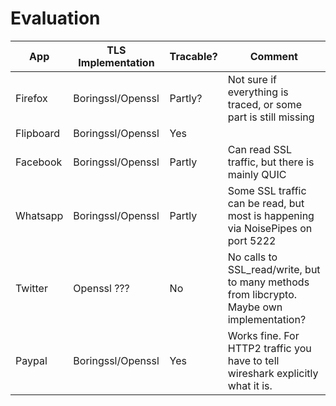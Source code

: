# Evaluation

| App | TLS Implementation | Tracable? | Comment |
| ------ | ------ | ------ | ------ |
| Firefox | Boringssl/Openssl | Partly? | Not sure if everything is traced, or some part is still missing |  
| Flipboard | Boringssl/Openssl | Yes | |
| Facebook | Boringssl/Openssl | Partly | Can read SSL traffic, but there is mainly QUIC |
| Whatsapp | Boringssl/Openssl | Partly | Some SSL traffic can be read, but most is happening via NoisePipes on port 5222 |
| Twitter | Openssl ??? | No | No calls to SSL_read/write, but to many methods from libcrypto. Maybe own implementation? |
| Paypal | Boringssl/Openssl | Yes | Works fine. For HTTP2 traffic you have to tell wireshark explicitly what it is. |